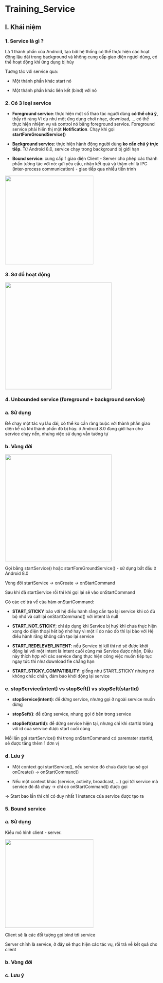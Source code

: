 # Training_Service

## I. Khái niệm

### 1. Service là gì ?

Là 1 thành phần của Android, tạo bởi hệ thống có thể thực hiện các hoạt động lâu dài trong background và không cung cấp giao diện người dùng, có thể hoạt động khi ứng dụng bị hủy

Tương tác với service qua:

- Một thành phần khác start nó

- Một thành phần khác liên kết (bind) với nó

### 2. Có 3 loại service

- **Foreground service**: thực hiện một số thao tác người dùng **có thể chú ý**, thấy rõ ràng
Ví dụ như một ứng dụng chơi nhạc, download, ... có thể thực hiện nhiệm vụ và control nó
bằng foreground service. Foreground service phải hiển thị một **Notification**. Chạy khi gọi **startForeGroundService()**

- **Background service**: thực hiện hành động người dùng **ko cần chú ý trực tiếp**. Từ Android 8.0, service chạy trong background bị giới hạn

- **Bound service**: cung cấp 1 giao diện Client - Server cho phép các thành phần tương tác với nó: gửi yêu cầu, nhận kết quả và thậm chí là IPC (inter-process communication) - giao tiếp qua nhiều tiến trình

<img src="https://images.viblo.asia/5210d9be-e4a0-430b-8e7f-dd37c47e0678.png" width="290">

### 3. Sơ đồ hoạt động


<img src="https://o7planning.org/vi/10421/cache/images/i/1172852.png" width="350">


### 4. Unbounded service (foreground + background service)

### a. Sử dụng

Để chạy một tác vụ lâu dài, có thể ko cần ràng buộc với thành phần giao diện kể cả khi thành phần đó bị hủy. ở Android 8.0 đang giới hạn cho service chạy nền, nhưng việc sử dụng vẫn tương tự

### b. Vòng đời

<img src="https://o7planning.org/vi/10421/cache/images/i/1174191.png" width="350">

Gọi bằng startService() hoặc startForeGroundService() - sử dụng bắt đầu ở Android 8.0

Vòng đời startService -> onCreate -> onStartCommand

Sau khi đã startService rồi thì khi gọi lại sẽ vào onStartCommand

Có các cờ trả về của hàm onStartCommand:

- **START_STICKY** bảo với hệ điều hành rằng cần tạo lại service khi có đủ bộ nhớ và call lại onStartCommand() với intent là null

- **START_NOT_STICKY**: chỉ áp dụng khi Service bị huỷ khi chưa thực hiện xong do điện thoại hết bộ nhớ hay vì một lí do nào đó thì lại bảo với Hệ điều hành rằng không cần tạo lại service

- **START_REDELEVER_INTENT**: nếu Service bị kill thì nó sẽ được khởi động lại với một Intent là Intent cuối cùng mà Service được nhận. Điều này thích hợp với các service đang thực hiện công việc muốn tiếp tục ngay tức thì như download fie chẳng hạn

- **START_STICKY_COMPATIBILITY**: giống như START_STICKY nhưng nó không chắc chắn, đảm bảo khởi động lại service

### c. stopService(intent) vs stopSeft() vs stopSeft(startId)

- **stopService(intent)**: để dừng service, nhưng gọi ở ngoài service muốn dừng

- **stopSeft()**: để dừng service, nhưng gọi ở bên trong service

- **stopSeft(startId)**: để dừng service hiện tại, nhưng chỉ khi startId trùng với id của service được start cuối cùng

Mỗi lần gọi startService() thì trong onStartCommand có paremater startId, sẽ được tăng thêm 1 đơn vị

### d. Lưu ý

- Một context gọi startService(), nếu service đó chưa được tạo sẽ gọi onCreate() -> onStartCommand()

- Nếu một context khác (service, activity, broadcast, ...) gọi tới service mà service đó đã chạy -> chỉ có onStartCommand() được gọi

=> Start bao lần thì chỉ có duy nhất 1 instance của service được tạo ra

### 5. Bound service

### a. Sử dụng

Kiểu mô hình client - server.

<img src="https://images.viblo.asia/5210d9be-e4a0-430b-8e7f-dd37c47e0678.png" width="290">

Client sẽ là các đối tượng gọi bind tới service

Server chính là service, ở đây sẽ thực hiện các tác vụ, rồi trả về kết quả cho client

### b. Vòng đời

### c. Lưu ý








